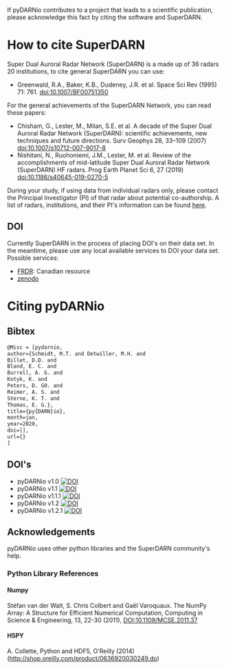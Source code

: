 If pyDARNio contributes to a project that leads to a scientific publication, please acknowledge this fact by citing the software and SuperDARN.  

# How to cite SuperDARN

Super Dual Auroral Radar Network (SuperDARN) is a made up of 36 radars 20 institutions, to cite general SuperDARN you can use: 

- Greenwald, R.A., Baker, K.B., Dudeney, J.R. et al. Space Sci Rev (1995) 71: 761. [doi:10.1007/BF00751350](https://doi.org/10.1007/BF00751350)

For the general achievements of the SuperDARN Network, you can read these papers: 

- Chisham, G., Lester, M., Milan, S.E. et al. A decade of the Super Dual Auroral Radar Network (SuperDARN): scientific achievements, new techniques and future directions. Surv Geophys 28, 33–109 (2007) [doi:10.1007/s10712-007-9017-8](https://link.springer.com/article/10.1007/s10712-007-9017-8)
- Nishitani, N., Ruohoniemi, J.M., Lester, M. et al. Review of the accomplishments of mid-latitude Super Dual Auroral Radar Network (SuperDARN) HF radars. Prog Earth Planet Sci 6, 27 (2019) [doi:10.1186/s40645-019-0270-5](https://progearthplanetsci.springeropen.com/articles/10.1186/s40645-019-0270-5)

During your study, if using data from individual radars only, please contact the Principal Investigator (PI) of that radar about potential co-authorship. 
A list of radars, institutions, and their PI's information can be found [here](http://vt.superdarn.org/tiki-index.php?page=Radar+Overview).  

## DOI

Currently SuperDARN in the process of placing DOI's on their data set. In the meantime, please use any local available services to DOI your data set. 
Possible services:

  - [FRDR](https://www.frdr.ca/repo/): Canadian resource 
  - [zenodo](https://help.zenodo.org/features/) 

# Citing pyDARNio

## Bibtex

```latex
@Misc = [pydarnio,
author={Schmidt, M.T. and Detwiller, M.H. and
Billet, D.D. and 
Bland, E. C. and 
Burrell, A. G. and 
Kotyk, K. and
Peters, D. GO. and 
Reimer, A. S. and 
Sterne, K. T. and
Thomas, E. G.}, 
title={py{DARN}io},
month=jan,
year=2020,
doi=[],
url={}
] 
```

## DOI's 

- pyDARNio v1.0 [![DOI](https://zenodo.org/badge/DOI/10.5281/zenodo.4009471.svg)](https://doi.org/10.5281/zenodo.4009471)
- pyDARNio v1.1 [![DOI](https://zenodo.org/badge/DOI/10.5281/zenodo.4792463.svg)](https://doi.org/10.5281/zenodo.4792463)
- pyDARNio v1.1.1 [![DOI](https://zenodo.org/badge/DOI/10.5281/zenodo.5914211.svg)](https://doi.org/10.5281/zenodo.5914211)
- pyDARNio v1.2 [![DOI](https://zenodo.org/badge/DOI/10.5281/zenodo.7380553.svg)](https://doi.org/10.5281/zenodo.7380553)
- pyDARNio v1.2.1 [![DOI](https://zenodo.org/badge/DOI/10.5281/zenodo.7615720.svg)](https://doi.org/10.5281/zenodo.7615720)

## Acknowledgements

pyDARNio uses other python libraries and the SuperDARN community's help. 

### Python Library References 

#### Numpy 
Stéfan van der Walt, S. Chris Colbert and Gaël Varoquaux. The NumPy Array: A Structure for Efficient Numerical Computation, Computing in Science & Engineering, 13, 22-30 (2011), [DOI:10.1109/MCSE.2011.37](https://ieeexplore.ieee.org/document/5725236)

#### H5PY
A. Collette, Python and HDF5, O'Reilly (2014) (http://shop.oreilly.com/product/0636920030249.do)



